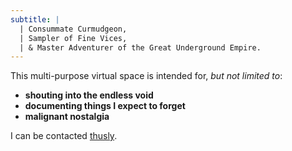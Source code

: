 ```yaml
---
subtitle: |
  | Consummate Curmudgeon,
  | Sampler of Fine Vices,
  | & Master Adventurer of the Great Underground Empire.
---
```


<style>
ol ul::marker {
  content: "★";
}
</style>

This multi-purpose virtual space is intended for, *but not limited to*:

- **shouting into the endless void**
- **documenting things I expect to forget**
- **malignant nostalgia**

I can be contacted [thusly](mailto:jeremy.rm@01001010.net?subject=Hi!).
